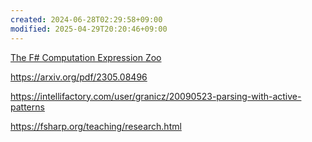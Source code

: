 ```yaml
---
created: 2024-06-28T02:29:58+09:00
modified: 2025-04-29T20:20:46+09:00
---
```


[The F# Computation Expression Zoo](https://tomasp.net/academic/papers/computation-zoo/computation-zoo.pdf)


https://arxiv.org/pdf/2305.08496

https://intellifactory.com/user/granicz/20090523-parsing-with-active-patterns

https://fsharp.org/teaching/research.html